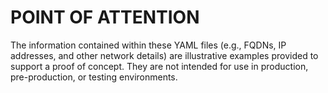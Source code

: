 # POINT OF ATTENTION 
  
  The information contained within these YAML files (e.g., FQDNs, 
  IP addresses, and other network details) are illustrative examples 
  provided to support a proof of concept. 
  They are not intended for use in production, pre-production, 
  or testing environments.
  
